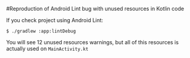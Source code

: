 #Reproduction of Android Lint bug with unused resources in Kotlin code

If you check project using Android Lint:

```
$ ./gradlew :app:lintDebug
```

You will see 12 unused resources warnings, but all of this resources is actually used on `MainActivity.kt`